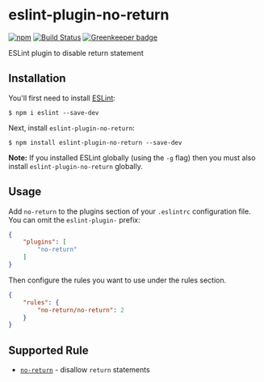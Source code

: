 # eslint-plugin-no-return


[![npm](https://img.shields.io/npm/v/eslint-plugin-no-return.svg)](https://www.npmjs.com/package/eslint-plugin-no-return)
[![Build Status](https://travis-ci.org/boiyaa/eslint-plugin-no-return.svg?branch=master)](https://travis-ci.org/boiyaa/eslint-plugin-no-return) [![Greenkeeper badge](https://badges.greenkeeper.io/boiyaa/eslint-plugin-no-return.svg)](https://greenkeeper.io/)

ESLint plugin to disable return statement

## Installation

You'll first need to install [ESLint](http://eslint.org):

```
$ npm i eslint --save-dev
```

Next, install `eslint-plugin-no-return`:

```
$ npm install eslint-plugin-no-return --save-dev
```

**Note:** If you installed ESLint globally (using the `-g` flag) then you must also install `eslint-plugin-no-return` globally.

## Usage

Add `no-return` to the plugins section of your `.eslintrc` configuration file. You can omit the `eslint-plugin-` prefix:

```json
{
    "plugins": [
        "no-return"
    ]
}
```


Then configure the rules you want to use under the rules section.

```json
{
    "rules": {
        "no-return/no-return": 2
    }
}
```

## Supported Rule

* [`no-return`](docs/rules/no-return.md) - disallow `return` statements
